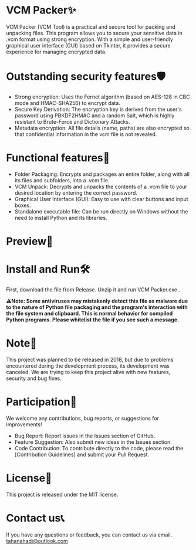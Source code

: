 # VCM Packer✨
VCM Packer (VCM Tool) is a practical and secure tool for packing and unpacking files. This program allows you to secure your sensitive data in .vcm format using strong encryption. With a simple and user-friendly graphical user interface (GUI) based on Tkinter, it provides a secure experience for managing encrypted data.

# Outstanding security features🛡️
* Strong encryption: Uses the Fernet algorithm (based on AES-128 in CBC mode and HMAC-SHA256) to encrypt data.
* Secure Key Derivation: The encryption key is derived from the user's password using PBKDF2HMAC and a random Salt, which is highly resistant to Brute-Force and Dictionary Attacks.
* Metadata encryption: All file details (name, paths) are also encrypted so that confidential information in the vcm file is not revealed.

# Functional features🚀
* Folder Packaging: Encrypts and packages an entire folder, along with all its files and subfolders, into a .vcm file.
* VCM Unpack: Decrypts and unpacks the contents of a .vcm file to your desired location by entering the correct password.
* Graphical User Interface (GUI): Easy to use with clear buttons and input boxes.
* Standalone executable file: Can be run directly on Windows without the need to install Python and its libraries.

# Preview📸

# Install and Run🛠️
First, download the file from Release. Unzip it and run VCM Packer.exe .
<p></p>
⚠️<b>Note: Some antiviruses may mistakenly detect this file as malware due to the nature of Python file packaging and the program's interaction with the file system and clipboard. This is normal behavior for compiled Python programs. Please whitelist the file if you see such a message.</b>

# Note📣
This project was planned to be released in 2018, but due to problems encountered during the development process, its development was canceled. We are trying to keep this project alive with new features, security and bug fixes.

# Participation🤝
We welcome any contributions, bug reports, or suggestions for improvements!
* Bug Report: Report issues in the Issues section of GitHub.
* Feature Suggestion: Also submit new ideas in the Issues section.
* Code Contribution: To contribute directly to the code, please read the [Contribution Guidelines] and submit your Pull Request.

# License📄
This project is released under the MIT license.

# Contact us📞
If you have any questions or feedback, you can contact us via email.
tahanahadi@outlook.com
